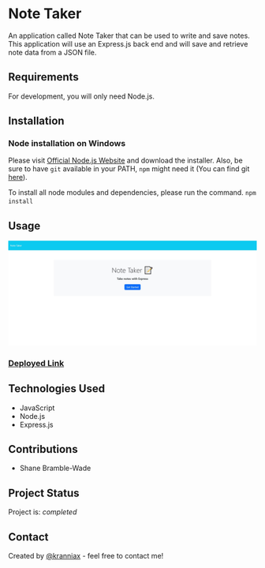 # Note Taker

An application called Note Taker that can be used to write and save notes. This application will use an Express.js back end and will save and retrieve note data from a JSON file.

## Requirements

For development, you will only need Node.js.

## Installation

### Node installation on Windows

Please visit [Official Node.js Website](https://nodejs.org/) and download the installer.
Also, be sure to have `git` available in your PATH, `npm` might need it (You can find git [here](https://git-scm.com/)).

To install all node modules and dependencies, please run the command. `npm install`

## Usage

![Alt text](./public/assets/images/profile%20pic.jpg)

### [Deployed Link](https://nameless-mountain-60017-edb95de71d6a.herokuapp.com/)

## Technologies Used

- JavaScript
- Node.js
- Express.js

## Contributions

- Shane Bramble-Wade

## Project Status

Project is: _completed_

## Contact

Created by [@kranniax](https://twitter.com/kranniax) - feel free to contact me!
